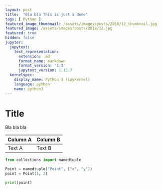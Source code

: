 ```yaml
---
layout: post
title:  "Bla bla This is just a demo"
tags: [ Python ]
featured_image_thumbnail: /assets/images/posts/2018/12_thumbnail.jpg
featured_image: /assets/images/posts/2018/12.jpg
featured: true
hidden: false
jupyter:
  jupytext:
    text_representation:
      extension: .md
      format_name: markdown
      format_version: '1.3'
      jupytext_version: 1.13.7
  kernelspec:
    display_name: Python 3 (ipykernel)
    language: python
    name: python3
---
```


# Title

Bla bla bla

| Column A | Column B |
|----------|----------|
| Text A   | Text B   |

```python
from collections import namedtuple

Point = namedtuple("Point", ["x", "y"])
point = Point(1, 2)

print(point)
```
